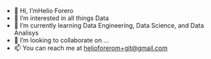 - 👋 Hi, I’mHelio Forero
- 👀 I’m interested in all things Data
- 🌱 I’m currently learning Data Engineering, Data Science, and Data Analisys
- 💞️ I’m looking to collaborate on ...
- 📫 You can reach me at helioforerom+git@gmail.com


